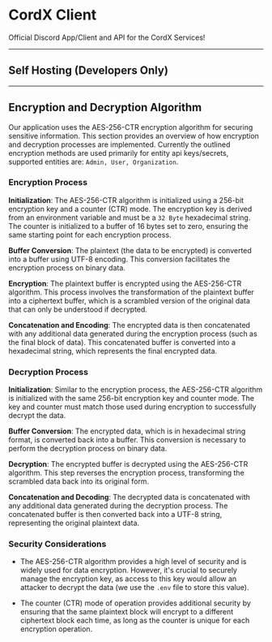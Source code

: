 # CordX Client

Official Discord App/Client and API for the CordX Services!

---

## Self Hosting (Developers Only)


---

## Encryption and Decryption Algorithm
Our application uses the AES-256-CTR encryption algorithm for securing sensitive information. This section provides an overview of how encryption and decryption processes are implemented. Currently the outlined encryption methods are used primarily for entity api keys/secrets, supported entities are: `Admin, User, Organization`.

### Encryption Process
**Initialization**: The AES-256-CTR algorithm is initialized using a 256-bit encryption key and a counter (CTR) mode. The encryption key is derived from an environment variable and must be a `32 Byte` hexadecimal string. The counter is initialized to a buffer of 16 bytes set to zero, ensuring the same starting point for each encryption process.

**Buffer Conversion**: The plaintext (the data to be encrypted) is converted into a buffer using UTF-8 encoding. This conversion facilitates the encryption process on binary data.

**Encryption**: The plaintext buffer is encrypted using the AES-256-CTR algorithm. This process involves the transformation of the plaintext buffer into a ciphertext buffer, which is a scrambled version of the original data that can only be understood if decrypted.

**Concatenation and Encoding**: The encrypted data is then concatenated with any additional data generated during the encryption process (such as the final block of data). This concatenated buffer is converted into a hexadecimal string, which represents the final encrypted data.

### Decryption Process
**Initialization**: Similar to the encryption process, the AES-256-CTR algorithm is initialized with the same 256-bit encryption key and counter mode. The key and counter must match those used during encryption to successfully decrypt the data.

**Buffer Conversion**: The encrypted data, which is in hexadecimal string format, is converted back into a buffer. This conversion is necessary to perform the decryption process on binary data.

**Decryption**: The encrypted buffer is decrypted using the AES-256-CTR algorithm. This step reverses the encryption process, transforming the scrambled data back into its original form.

**Concatenation and Decoding**: The decrypted data is concatenated with any additional data generated during the decryption process. The concatenated buffer is then converted back into a UTF-8 string, representing the original plaintext data.

### Security Considerations
- The AES-256-CTR algorithm provides a high level of security and is widely used for data encryption. However, it's crucial to securely manage the encryption key, as access to this key would allow an attacker to decrypt the data (we use the `.env` file to store this value).

- The counter (CTR) mode of operation provides additional security by ensuring that the same plaintext block will encrypt to a different ciphertext block each time, as long as the counter is unique for each encryption operation.